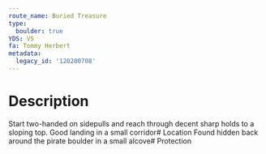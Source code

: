 ```yaml
---
route_name: Buried Treasure
type:
  boulder: true
YDS: V5
fa: Tommy Herbert
metadata:
  legacy_id: '120200708'
---
```

# Description
Start two-handed on sidepulls and reach through decent sharp holds to a sloping top. Good landing in a small corridor# Location
Found hidden back around the pirate boulder in a small alcove# Protection
